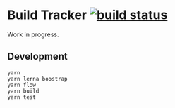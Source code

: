 # Build Tracker [![build status](https://img.shields.io/travis/paularmstrong/build-tracker/master.svg?style=flat-square)](https://travis-ci.org/paularmstrong/build-tracker)

Work in progress.

## Development

```
yarn
yarn lerna boostrap
yarn flow
yarn build
yarn test
```
